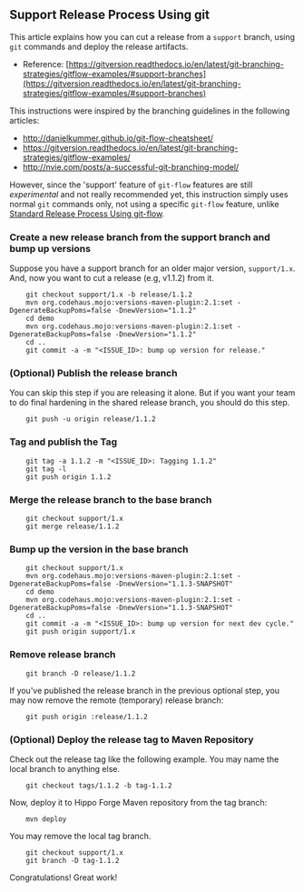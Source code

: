
## Support Release Process Using git

This article explains how you can cut a release from a ```support``` branch,
using ```git``` commands and deploy the release artifacts.

- Reference: [https://gitversion.readthedocs.io/en/latest/git-branching-strategies/gitflow-examples/#support-branches](https://gitversion.readthedocs.io/en/latest/git-branching-strategies/gitflow-examples/#support-branches)

This instructions were inspired by the branching guidelines in the following articles:

- http://danielkummer.github.io/git-flow-cheatsheet/
- https://gitversion.readthedocs.io/en/latest/git-branching-strategies/gitflow-examples/
- http://nvie.com/posts/a-successful-git-branching-model/

However, since the 'support' feature of ```git-flow``` features are still *experimental* and not really recommended yet, this instruction simply uses normal ```git``` commands only, not using a
specific ```git-flow``` feature, unlike [Standard Release Process Using git-flow](standard-release-process.html).

### Create a new release branch from the support branch and bump up versions

Suppose you have a support branch for an older major version, ```support/1.x```.
And, now you want to cut a release (e.g, v1.1.2) from it.

        git checkout support/1.x -b release/1.1.2
        mvn org.codehaus.mojo:versions-maven-plugin:2.1:set -DgenerateBackupPoms=false -DnewVersion="1.1.2"
        cd demo
        mvn org.codehaus.mojo:versions-maven-plugin:2.1:set -DgenerateBackupPoms=false -DnewVersion="1.1.2"
        cd ..
        git commit -a -m "<ISSUE_ID>: bump up version for release."

### (Optional) Publish the release branch

You can skip this step if you are releasing it alone.
But if you want your team to do final hardening in the shared release branch, you should do this step.

        git push -u origin release/1.1.2

### Tag and publish the Tag

        git tag -a 1.1.2 -m "<ISSUE_ID>: Tagging 1.1.2"
        git tag -l
        git push origin 1.1.2

### Merge the release branch to the base branch

        git checkout support/1.x
        git merge release/1.1.2

### Bump up the version in the base branch

        git checkout support/1.x
        mvn org.codehaus.mojo:versions-maven-plugin:2.1:set -DgenerateBackupPoms=false -DnewVersion="1.1.3-SNAPSHOT"
        cd demo
        mvn org.codehaus.mojo:versions-maven-plugin:2.1:set -DgenerateBackupPoms=false -DnewVersion="1.1.3-SNAPSHOT"
        cd ..
        git commit -a -m "<ISSUE_ID>: bump up version for next dev cycle."
        git push origin support/1.x

### Remove release branch

        git branch -D release/1.1.2

If you've published the release branch in the previous optional step, you may now remove the remote (temporary) release branch:

        git push origin :release/1.1.2

### (Optional) Deploy the release tag to Maven Repository

Check out the release tag like the following example. You may name the local branch to anything else.

        git checkout tags/1.1.2 -b tag-1.1.2

Now, deploy it to Hippo Forge Maven repository from the tag branch:

        mvn deploy

You may remove the local tag branch.

        git checkout support/1.x
        git branch -D tag-1.1.2

Congratulations! Great work!
